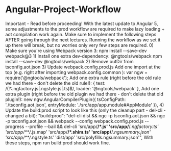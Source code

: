 # Angular-Project-Workflow
Important - Read before proceeding!  With the latest update to Angular 5, some adjustments to the prod workflow are required to make lazy loading + aot compilation work again. Make sure to implement the following steps AFTER going through the next lectures. Running the workflow as we set it up there will break, but no worries only very few steps are required.  0) Make sure you're using Webpack version 3: npm install --save-dev webpack@3   1) Install one extra dev-dependency: @ngtools/webpack   npm install --save-dev @ngtools/webpack   2) Remove outDir  from tsconfig.aot.json   3) Update webpack.config.prod.js  Add one import at the top (e.g. right after importing webpack.config.common ):  var ngw = require('@ngtools/webpack'); Add one extra rule (right before the old rule we had there - don't delete the old rule!):  {   test: /(?:\.ngfactory\.js|\.ngstyle\.js|\.ts)$/,   loader: '@ngtools/webpack' }, Add one extra plugin (right before the old plugin we had there - don't delete that old plugin!):  new ngw.AngularCompilerPlugin({   tsConfigPath: './tsconfig.aot.json',   entryModule: './src/app/app.module#AppModule' }), 4) Update the build:prod  script to look like this (only the cleanup part - del-cli - changed a bit):  "build:prod": "del-cli dist &amp;&amp; ngc -p tsconfig.aot.json &amp;&amp; ngc -p tsconfig.aot.json &amp;&amp; webpack --config webpack.config.prod.js --progress --profile --bail &amp;&amp; del-cli 'src/app/**/*.js' 'src/app/**/*.ngfactory.ts' 'src/app/**/*.js.map' 'src/app/**/*.shim.ts' 'src/app/**/*.ngsummary.json' 'src/app/**/*.ngstyle.ts' 'dist/app' 'src/polyfills.ngsummary.json'", With these steps, npm run build:prod  should work fine.
